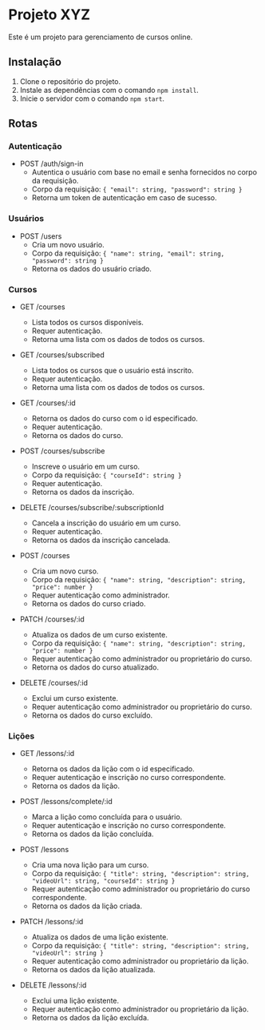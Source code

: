 # Projeto XYZ

Este é um projeto para gerenciamento de cursos online.

## Instalação

1. Clone o repositório do projeto.
2. Instale as dependências com o comando `npm install`.
3. Inicie o servidor com o comando `npm start`.

## Rotas

### Autenticação

- POST /auth/sign-in
  - Autentica o usuário com base no email e senha fornecidos no corpo da requisição.
  - Corpo da requisição: `{ "email": string, "password": string }`
  - Retorna um token de autenticação em caso de sucesso.

### Usuários

- POST /users
  - Cria um novo usuário.
  - Corpo da requisição: `{ "name": string, "email": string, "password": string }`
  - Retorna os dados do usuário criado.

### Cursos

- GET /courses

  - Lista todos os cursos disponíveis.
  - Requer autenticação.
  - Retorna uma lista com os dados de todos os cursos.

- GET /courses/subscribed

  - Lista todos os cursos que o usuário está inscrito.
  - Requer autenticação.
  - Retorna uma lista com os dados de todos os cursos.

- GET /courses/:id

  - Retorna os dados do curso com o id especificado.
  - Requer autenticação.
  - Retorna os dados do curso.

- POST /courses/subscribe

  - Inscreve o usuário em um curso.
  - Corpo da requisição: `{ "courseId": string }`
  - Requer autenticação.
  - Retorna os dados da inscrição.

- DELETE /courses/subscribe/:subscriptionId

  - Cancela a inscrição do usuário em um curso.
  - Requer autenticação.
  - Retorna os dados da inscrição cancelada.

- POST /courses

  - Cria um novo curso.
  - Corpo da requisição: `{ "name": string, "description": string, "price": number }`
  - Requer autenticação como administrador.
  - Retorna os dados do curso criado.

- PATCH /courses/:id

  - Atualiza os dados de um curso existente.
  - Corpo da requisição: `{ "name": string, "description": string, "price": number }`
  - Requer autenticação como administrador ou proprietário do curso.
  - Retorna os dados do curso atualizado.

- DELETE /courses/:id
  - Exclui um curso existente.
  - Requer autenticação como administrador ou proprietário do curso.
  - Retorna os dados do curso excluído.

### Lições

- GET /lessons/:id

  - Retorna os dados da lição com o id especificado.
  - Requer autenticação e inscrição no curso correspondente.
  - Retorna os dados da lição.

- POST /lessons/complete/:id

  - Marca a lição como concluída para o usuário.
  - Requer autenticação e inscrição no curso correspondente.
  - Retorna os dados da lição concluída.

- POST /lessons

  - Cria uma nova lição para um curso.
  - Corpo da requisição: `{ "title": string, "description": string, "videoUrl": string, "courseId": string }`
  - Requer autenticação como administrador ou proprietário do curso correspondente.
  - Retorna os dados da lição criada.

- PATCH /lessons/:id

  - Atualiza os dados de uma lição existente.
  - Corpo da requisição: `{ "title": string, "description": string, "videoUrl": string }`
  - Requer autenticação como administrador ou proprietário da lição.
  - Retorna os dados da lição atualizada.

- DELETE /lessons/:id
  - Exclui uma lição existente.
  - Requer autenticação como administrador ou proprietário da lição.
  - Retorna os dados da lição excluída.
